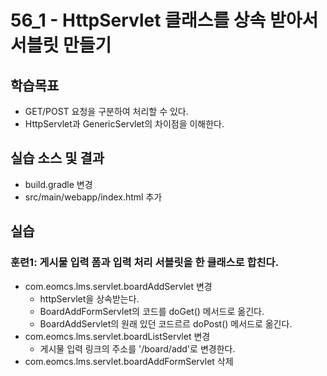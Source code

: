 # 56_1 - HttpServlet 클래스를 상속 받아서 서블릿 만들기

## 학습목표

- GET/POST 요청을 구분하여 처리할 수 있다.
- HttpServlet과 GenericServlet의 차이점을 이해한다.

## 실습 소스 및 결과

- build.gradle 변경
- src/main/webapp/index.html 추가

## 실습  

### 훈련1: 게시물 입력 폼과 입력 처리 서블릿을 한 클래스로 합친다.

- com.eomcs.lms.servlet.boardAddServlet 변경
  - httpServlet을 상속받는다.
  - BoardAddFormServlet의 코드를 doGet() 메서드로 옮긴다.
  - BoardAddServlet의 원래 있던 코드르르 doPost() 메서드로 옮긴다.
- com.eomcs.lms.servlet.boardListServlet 변경
  - 게시물 입력 링크의 주소를 '/board/add'로 변경한다.
- com.eomcs.lms.servlet.boardAddFormServlet 삭제